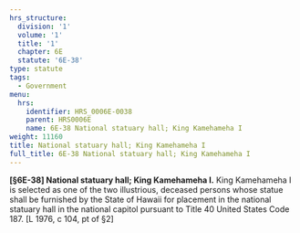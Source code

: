 ```yaml
---
hrs_structure:
  division: '1'
  volume: '1'
  title: '1'
  chapter: 6E
  statute: '6E-38'
type: statute
tags:
  - Government
menu:
  hrs:
    identifier: HRS_0006E-0038
    parent: HRS0006E
    name: 6E-38 National statuary hall; King Kamehameha I
weight: 11160
title: National statuary hall; King Kamehameha I
full_title: 6E-38 National statuary hall; King Kamehameha I
---
```

**[§6E-38] National statuary hall; King Kamehameha I.** King Kamehameha I is selected as one of the two illustrious, deceased persons whose statue shall be furnished by the State of Hawaii for placement in the national statuary hall in the national capitol pursuant to Title 40 United States Code 187\. [L 1976, c 104, pt of §2]